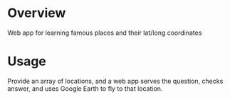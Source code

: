 # Overview

Web app for learning famous places and their lat/long coordinates

# Usage

Provide an array of locations, and a web app serves the question, checks answer, and uses Google Earth to fly to that location.

